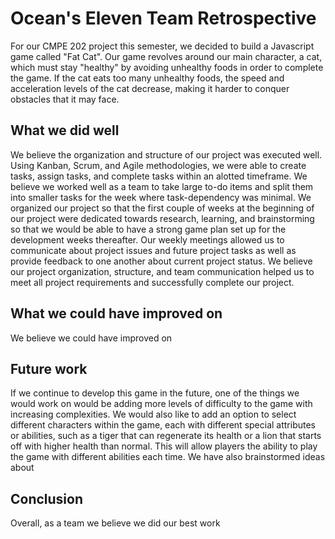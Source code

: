 # **Ocean's Eleven Team Retrospective**
For our CMPE 202 project this semester, we decided to build a Javascript game called "Fat Cat". Our game revolves around our main character, a cat, which must stay "healthy" by avoiding unhealthy foods in order to complete the game. If the cat eats too many unhealthy foods, the speed and acceleration levels of the cat decrease, making it harder to conquer obstacles that it may face.

## What we did well
We believe the organization and structure of our project was executed well. Using Kanban, Scrum, and Agile methodologies, we were able to create tasks, assign tasks, and complete tasks within an alotted timeframe. We believe we worked well as a team to take large to-do items and split them into smaller tasks for the week where task-dependency was minimal. We organized our project so that the first couple of weeks at the beginning of our project were dedicated towards research, learning, and brainstorming so that we would be able to have a strong game plan set up for the development weeks thereafter. Our weekly meetings allowed us to communicate about project issues and future project tasks as well as provide feedback to one another about current project status. We believe our project organization, structure, and team communication helped us to meet all project requirements and successfully complete our project.

## What we could have improved on
We believe we could have improved on 

## Future work
If we continue to develop this game in the future, one of the things we would work on would be adding more levels of difficulty to the game with increasing complexities. We would also like to add an option to select different characters within the game, each with different special attributes or abilities, such as a tiger that can regenerate its health or a lion that starts off with higher health than normal. This will allow players the ability to play the game with different abilities each time. We have also brainstormed ideas about 

## Conclusion
Overall, as a team we believe we did our best work 
